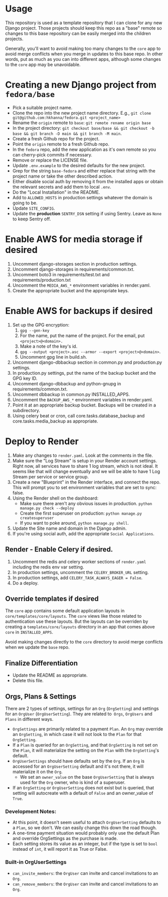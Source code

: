 # Usage

This repository is used as a template repository that I can clone for any new Django project. Those projects should keep this repo as a "base" remote so changes to this base repository can be easily merged into the children projects.

Generally, you'll want to avoid making too many changes to the `core` app to avoid merge conflicts when you merge in updates to this base repo. In other words, put as much as you can into different apps, although some changes to the `core` app may be unavoidable.

# Creating a new Django project from `fedora/base`

- Pick a suitable project name.
- Clone the repo into the new project name directory. E.g., `git clone git@github.com:hkhanna/fedora.git <project_name>`
- Rename the `origin` remote to `base`: `git remote rename origin base`
- In the project directory: `git checkout base/base && git checkout -b base && git branch -D main && git branch -M main`.
- Create a fresh Github repo for the project.
- Point the `origin` remote to a fresh Github repo.
- In the `fedora` repo, add the new application as it's own remote so you can cherry-pick commits if necessary.
- Remove or replace the LICENSE file.
- Update `.env.example` to the desired defaults for the new project.
- Grep for the string `base-fedora` and either replace that string with the project name or take the other described action.
- Either disable social auth by removing it from the installed apps or obtain the relevant secrets and add them to local `.env`.
- Do the "Local Installation" in the README.
- Add to `ALLOWED_HOSTS` in production settings whatever the domain is going to be.
- Update `SITE_CONFIG`.
- Update the **production** `SENTRY_DSN` setting if using Sentry. Leave as `None` to keep Sentry off.

# Enable AWS for media storage if desired

1. Uncomment django-storages section in production settings.
1. Uncomment django-storages in requirements/common.txt.
1. Uncomment boto3 in requirements/test.txt and requirements/production.txt
1. Uncomment the `MEDIA_AWS_*` environment variables in render.yaml.
1. Create the appropriate bucket and the appropriate keys.

# Enable AWS for backups if desired

1. Set up the GPG encryption:
   1. `gpg --gen-key`
   1. For the name, put the name of the project. For the email, put `<project>@<domain>.`
   1. Make a note of the key's id.
   1. `gpg --output <project>.asc --armor --export <project>@<domain>`.
   1. Uncomment gpg line in build.sh.
1. Uncomment django-dbbackup section in common.py and production.py settings.
1. In production.py settings, put the name of the backup bucket and the GPG key ID.
1. Uncomment django-dbbackup and python-gnupg in requirements/common.txt.
1. Uncomment dbbackup in common.py INSTALLED_APPS.
1. Uncomment the `BACKUP_AWS_*` environment variables in render.yaml.
1. Point it at an appropriate backup bucket. Backups will be created in a subdirectory.
1. Using celery beat or cron, call core.tasks.database_backup and core.tasks.media_backup as appropriate.

# Deploy to Render

1. Make any changes to `render.yaml`. Look at the comments in the file.
1. Make sure the "Log Stream" is setup in your Render account settings. Right now, all services have to share 1 log stream, which is not ideal. It seems like that will change eventually and we will be able to have 1 Log Stream per service or service group.
1. Create a new "Blueprint" in the Render interface, and connect the repo. This will prompt you to set environment variables that are set to sync: false.
1. Using the Render shell on the dashboard:
   - Make sure there aren't any obvious issues in production. `python manage.py check --deploy`
   - Create the first superuser on production: `python manage.py createsuperuser`
   - If you want to poke around, `python manage.py shell`.
1. Update the Site name and domain in the Django admin.
1. If you're using social auth, add the appropriate `Social Applications`.

## Render - Enable Celery if desired.

1. Uncomment the redis and celery worker sections of `render.yaml` including the redis env var setting.
1. In production settings, uncomment the `CELERY_BROKER_URL` setting.
1. In production settings, add `CELERY_TASK_ALWAYS_EAGER = False`.
1. Do a deploy.

## Override templates if desired

The `core` app contains some default application layouts in `core/templates/core/layouts`. The `core` views like those related to authentication use these layouts. But the layouts can be overriden by creating a `templates/core/layouts` directory in an app that comes above `core` in `INSTALLED_APPS`.

Avoid making changes directly to the `core` directory to avoid merge conflicts when we update the `base` repo.

## Finalize Differentiation

- Update the README as appropriate.
- Delete this file.

## Orgs, Plans & Settings

There are 2 types of settings, settings for an `Org` (`OrgSetting`) and settings for an `OrgUser` (`OrgUserSetting`).
They are related to` Orgs`, `OrgUsers` and `Plans` in different ways.

- `OrgSettings` are primarily related to a payment `Plan`. An `Org` may override an `OrgSetting`, in which case it will not look to the `Plan` for that `OrgSetting`.
- If a `Plan` is queried for an `OrgSetting`, and that `OrgSetting` is not set on the `Plan`, it will materialize the setting on the `Plan` with the `OrgSetting`'s default.
- `OrgUserSettings` should have defaults set by the `Org`. If an `Org` is accessed for an `OrgUserSetting` default and it's not there, it will materialize it on the `Org`.
  - We set an `owner_value` on the base `OrgUserSetting` that is always used for the `Org` owner, who is kind of a superuser.
- If an `OrgSetting` or `OrgUserSetting` does not exist but is queried, that setting will autocreate with a default of `False` and an owner_value of `True`.

### Development Notes:

- At this point, it doesn't seem useful to attach `OrgUserSetting` defaults to a `Plan`, so we don't. We can easily change this down the road though.
- A one-time payment situation would probably only use the default Plan and override OrgSettings as the purchase is made.
- Each setting stores its value as an integer, but if the type is set to `bool` instead of `int`, it will report it as True or False.

### Built-in OrgUserSettings

- `can_invite_members`: the `OrgUser` can invite and cancel invitations to an `Org`.
- `can_remove_members`: the `OrgUser` can invite and cancel invitations to an `Org`.
